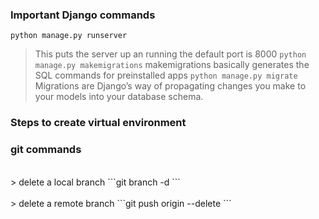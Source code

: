 ### Important Django commands

```python manage.py runserver```
> This puts the server up an running the default port is 8000
```python manage.py makemigrations```
> makemigrations basically generates the SQL commands for preinstalled apps
```python manage.py migrate```
> Migrations are Django’s way of propagating changes you make to your models into your database schema. 

### Steps to create virtual environment

### git commands

<br>
> delete a local branch
```git branch -d <local-branch>```
</br>
  
<br>
> delete a remote branch
```git push origin --delete <remote-branch-name>```
</br>
